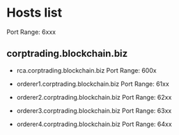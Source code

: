 
# Hosts list

Port Range: 6xxx

## corptrading.blockchain.biz

- rca.corptrading.blockchain.biz
Port Range: 600x

- orderer1.corptrading.blockchain.biz
Port Range: 61xx

- orderer2.corptrading.blockchain.biz
Port Range: 62xx

- orderer3.corptrading.blockchain.biz
Port Range: 63xx

- orderer4.corptrading.blockchain.biz
Port Range: 64xx
